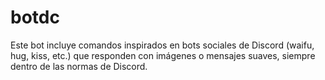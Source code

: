 # botdc
Este bot incluye comandos inspirados en bots sociales de Discord (waifu, hug, kiss, etc.) que responden con imágenes o mensajes suaves, siempre dentro de las normas de Discord.